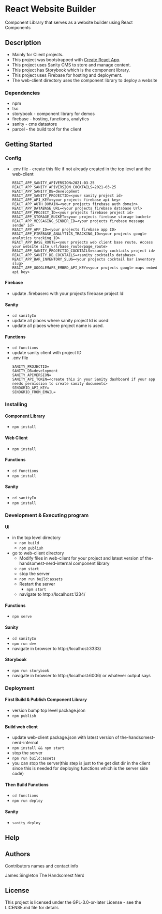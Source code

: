 # React Website Builder

Component Library that serves as a website builder using React Components

## Description

* Mainly for Client projects.
* This project was bootstrapped with [Create React App](https://github.com/facebook/create-react-app).
* This project uses Sanity CMS to store and manage content.
* This project has Storybook which is the component library.
* This project uses Firebase for hosting and deployment.
* The web-client directory uses the component library to deploy a website

### Dependencies
* npm
* tsc
* storybook - component library for demos
* firebase - hosting, functions, analytics
* sanity - cms datastore
* parcel - the build tool for the client

## Getting Started
### Config
* .env file - create this file if not already created in the top level and the web-client
  ```
  REACT_APP_SANITY_APIVERSION=2021-03-25
  REACT_APP_SANITY_APIVERSION_COCKTAILS=2021-03-25
  REACT_APP_SANITY_DB=development
  REACT_APP_SANITY_PROJECTID=<your sanity project id>
  REACT_APP_API_KEY=<your projects firebase api key>
  REACT_APP_AUTH_DOMAIN=<your projects firebase auth domain>
  REACT_APP_DATABASE_URL=<your projects firebase database Url>
  REACT_APP_PROJECT_ID=<your projects firebase project id>
  REACT_APP_STORAGE_BUCKET=<your projects firebase storage bucket>
  REACT_APP_MESSAGING_SENDER_ID=<your projects firebase message sender id>
  REACT_APP_APP_ID=<your projects firebase app ID>
  REACT_APP_FIREBASE_ANALYTICS_TRACKING_ID=<your projects google analytics tracking ID>
  REACT_APP_BASE_ROUTE=<your projects web client base route. Access your website site_url/base_route/page_route>
  REACT_APP_SANITY_PROJECTID_COCKTAILS=<sanity cocktails project id>
  REACT_APP_SANITY_DB_COCKTAILS=<sanity cocktails database>
  REACT_APP_BAR_INVENTORY_SLUG=<your projects cocktail bar inventory slug>
  REACT_APP_GOOGLEMAPS_EMBED_API_KEY=<your projects google maps embed api key>
  ```

#### Firebase
* update .firebaserc with your projects firebase project Id
#### Sanity
* ```cd sanityIo```
* update all places where sanity project Id is used
* update all places where project name is used.
#### Functions
* ```cd functions```
* update sanity client with project ID
* .env file
  ```
  SANITY_PROJECTID=
  SANITY_DB=development
  SANITY_APIVERSION=
  SANITY_API_TOKEN=<create this in your Sanity dashboard if your app needs permission to create sanity documents>
  SENDGRID_API_KEY=
  SENDGRID_FROM_EMAIL=
  ```
### Installing
#### Component Library
* ```npm install```
#### Web Client
* ```npm install```
#### Functions
* ```cd functions```
* ```npm install```
#### Sanity
* ```cd sanityIo```
* ```npm install```

### Development & Executing program
#### UI
* in the top level directory
  * ```npm build```
  * ```npm publish```
* go to web-client directory
  * Modify files in web-client for your project and latest version of the-handsomest-nerd-internal component library
  * ```npm start```
  * stop the server
  * ```npm run build:assets```
  * Restart the server
    * ```npm start```
  * navigate to http://localhost:1234/
#### Functions
* ```npm serve```
#### Sanity
* ```cd sanityIo```
* ```npm run dev```
* navigate in browser to http://localhost:3333/
#### Storybook
 * ```npm run storybook```
 * navigate in browser to http://localhost:6006/ or whatever output says

### Deployment
#### First Build & Publish Component Library
* version bump top level package.json
* ```npm publish```
#### Build web client
* update web-client package.json with latest version of the-handsomest-nerd-internal
* ```npm install && npm start```
* stop the server
* ```npm run build:assets```
* you can stop the server(this step is just to the get dist dir in the client since this is needed for deploying functions which is the server side code)
#### Then Build Functions
* ```cd functions```
* ```npm run deploy```
#### Sanity
* ```sanity deploy```

## Help

## Authors

Contributors names and contact info

James Singleton
The Handsomest Nerd

## License

This project is licensed under the GPL-3.0-or-later License - see the LICENSE.md file for details